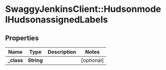 # SwaggyJenkinsClient::HudsonmodelHudsonassignedLabels

## Properties
Name | Type | Description | Notes
------------ | ------------- | ------------- | -------------
**_class** | **String** |  | [optional] 


